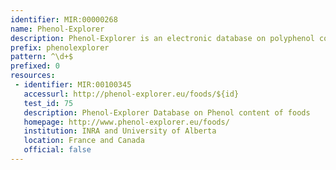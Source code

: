 ```yaml
---
identifier: MIR:00000268
name: Phenol-Explorer
description: Phenol-Explorer is an electronic database on polyphenol content in foods. Polyphenols form a wide group of natural antioxidants present in a large number of foods and beverages. They contribute to food characteristics such as taste, colour or shelf-life. They also participate in the prevention of several major chronic diseases such as cardiovascular diseases, diabetes, cancers, neurodegenerative diseases or osteoporosis.
prefix: phenolexplorer
pattern: ^\d+$
prefixed: 0
resources:
 - identifier: MIR:00100345
   accessurl: http://phenol-explorer.eu/foods/${id}
   test_id: 75
   description: Phenol-Explorer Database on Phenol content of foods
   homepage: http://www.phenol-explorer.eu/foods/
   institution: INRA and University of Alberta
   location: France and Canada
   official: false
---
```

